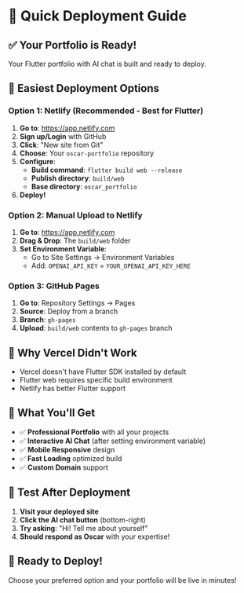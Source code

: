 # 🚀 Quick Deployment Guide

## ✅ Your Portfolio is Ready!

Your Flutter portfolio with AI chat is built and ready to deploy.

## 🎯 **Easiest Deployment Options**

### **Option 1: Netlify (Recommended - Best for Flutter)**

1. **Go to**: https://app.netlify.com
2. **Sign up/Login** with GitHub
3. **Click**: "New site from Git"
4. **Choose**: Your `oscar-portfolio` repository
5. **Configure**:
   - **Build command**: `flutter build web --release`
   - **Publish directory**: `build/web`
   - **Base directory**: `oscar_portfolio`
6. **Deploy!**

### **Option 2: Manual Upload to Netlify**

1. **Go to**: https://app.netlify.com
2. **Drag & Drop**: The `build/web` folder
3. **Set Environment Variable**:
   - Go to Site Settings → Environment Variables
   - Add: `OPENAI_API_KEY` = `YOUR_OPENAI_API_KEY_HERE`

### **Option 3: GitHub Pages**

1. **Go to**: Repository Settings → Pages
2. **Source**: Deploy from a branch
3. **Branch**: `gh-pages`
4. **Upload**: `build/web` contents to `gh-pages` branch

## 🔧 **Why Vercel Didn't Work**

- Vercel doesn't have Flutter SDK installed by default
- Flutter web requires specific build environment
- Netlify has better Flutter support

## 🎉 **What You'll Get**

- ✅ **Professional Portfolio** with all your projects
- ✅ **Interactive AI Chat** (after setting environment variable)
- ✅ **Mobile Responsive** design
- ✅ **Fast Loading** optimized build
- ✅ **Custom Domain** support

## 📱 **Test After Deployment**

1. **Visit your deployed site**
2. **Click the AI chat button** (bottom-right)
3. **Try asking**: "Hi! Tell me about yourself"
4. **Should respond as Oscar** with your expertise!

## 🚀 **Ready to Deploy!**

Choose your preferred option and your portfolio will be live in minutes!

